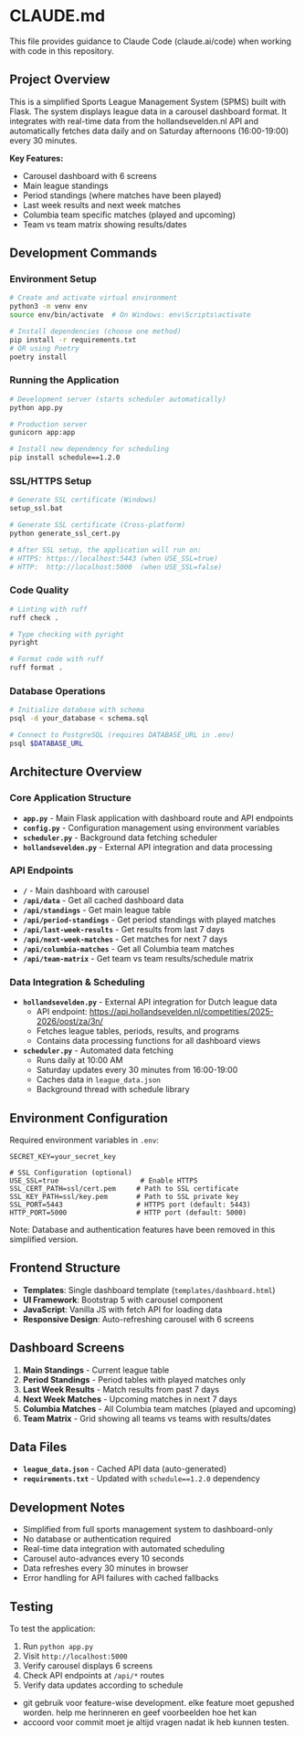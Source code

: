 # CLAUDE.md

This file provides guidance to Claude Code (claude.ai/code) when working with code in this repository.

## Project Overview
This is a simplified Sports League Management System (SPMS) built with Flask. The system displays league data in a carousel dashboard format. It integrates with real-time data from the hollandsevelden.nl API and automatically fetches data daily and on Saturday afternoons (16:00-19:00) every 30 minutes.

**Key Features:**
- Carousel dashboard with 6 screens
- Main league standings
- Period standings (where matches have been played)
- Last week results and next week matches
- Columbia team specific matches (played and upcoming)
- Team vs team matrix showing results/dates

## Development Commands

### Environment Setup
```bash
# Create and activate virtual environment
python3 -m venv env
source env/bin/activate  # On Windows: env\Scripts\activate

# Install dependencies (choose one method)
pip install -r requirements.txt
# OR using Poetry
poetry install
```

### Running the Application
```bash
# Development server (starts scheduler automatically)
python app.py

# Production server
gunicorn app:app

# Install new dependency for scheduling
pip install schedule==1.2.0
```

### SSL/HTTPS Setup
```bash
# Generate SSL certificate (Windows)
setup_ssl.bat

# Generate SSL certificate (Cross-platform)
python generate_ssl_cert.py

# After SSL setup, the application will run on:
# HTTPS: https://localhost:5443 (when USE_SSL=true)
# HTTP:  http://localhost:5000  (when USE_SSL=false)
```

### Code Quality
```bash
# Linting with ruff
ruff check .

# Type checking with pyright
pyright

# Format code with ruff
ruff format .
```

### Database Operations
```bash
# Initialize database with schema
psql -d your_database < schema.sql

# Connect to PostgreSQL (requires DATABASE_URL in .env)
psql $DATABASE_URL
```

## Architecture Overview

### Core Application Structure
- **`app.py`** - Main Flask application with dashboard route and API endpoints
- **`config.py`** - Configuration management using environment variables
- **`scheduler.py`** - Background data fetching scheduler
- **`hollandsevelden.py`** - External API integration and data processing

### API Endpoints
- **`/`** - Main dashboard with carousel
- **`/api/data`** - Get all cached dashboard data
- **`/api/standings`** - Get main league table
- **`/api/period-standings`** - Get period standings with played matches
- **`/api/last-week-results`** - Get results from last 7 days
- **`/api/next-week-matches`** - Get matches for next 7 days
- **`/api/columbia-matches`** - Get all Columbia team matches
- **`/api/team-matrix`** - Get team vs team results/schedule matrix

### Data Integration & Scheduling
- **`hollandsevelden.py`** - External API integration for Dutch league data
  - API endpoint: https://api.hollandsevelden.nl/competities/2025-2026/oost/za/3n/
  - Fetches league tables, periods, results, and programs
  - Contains data processing functions for all dashboard views
- **`scheduler.py`** - Automated data fetching
  - Runs daily at 10:00 AM
  - Saturday updates every 30 minutes from 16:00-19:00
  - Caches data in `league_data.json`
  - Background thread with schedule library

## Environment Configuration
Required environment variables in `.env`:
```
SECRET_KEY=your_secret_key

# SSL Configuration (optional)
USE_SSL=true                    # Enable HTTPS
SSL_CERT_PATH=ssl/cert.pem     # Path to SSL certificate
SSL_KEY_PATH=ssl/key.pem       # Path to SSL private key
SSL_PORT=5443                  # HTTPS port (default: 5443)
HTTP_PORT=5000                 # HTTP port (default: 5000)
```

Note: Database and authentication features have been removed in this simplified version.

## Frontend Structure
- **Templates**: Single dashboard template (`templates/dashboard.html`)
- **UI Framework**: Bootstrap 5 with carousel component
- **JavaScript**: Vanilla JS with fetch API for loading data
- **Responsive Design**: Auto-refreshing carousel with 6 screens

## Dashboard Screens
1. **Main Standings** - Current league table
2. **Period Standings** - Period tables with played matches only
3. **Last Week Results** - Match results from past 7 days
4. **Next Week Matches** - Upcoming matches in next 7 days
5. **Columbia Matches** - All Columbia team matches (played and upcoming)
6. **Team Matrix** - Grid showing all teams vs teams with results/dates

## Data Files
- **`league_data.json`** - Cached API data (auto-generated)
- **`requirements.txt`** - Updated with `schedule==1.2.0` dependency

## Development Notes
- Simplified from full sports management system to dashboard-only
- No database or authentication required
- Real-time data integration with automated scheduling
- Carousel auto-advances every 10 seconds
- Data refreshes every 30 minutes in browser
- Error handling for API failures with cached fallbacks

## Testing
To test the application:
1. Run `python app.py`
2. Visit `http://localhost:5000`
3. Verify carousel displays 6 screens
4. Check API endpoints at `/api/*` routes
5. Verify data updates according to schedule
- git gebruik voor feature-wise development. elke feature moet gepushed worden. help me herinneren en geef voorbeelden hoe het kan
- accoord voor commit moet je altijd vragen nadat ik heb kunnen testen.